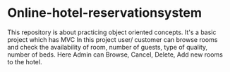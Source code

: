 # Online-hotel-reservationsystem
This repository is about practicing object oriented concepts. It's a basic project which has MVC 
In this project user/ customer can browse rooms and check the availability of room, number of guests, type of quality, number of beds.
Here Admin can Browse, Cancel, Delete, Add new rooms to the hotel.
